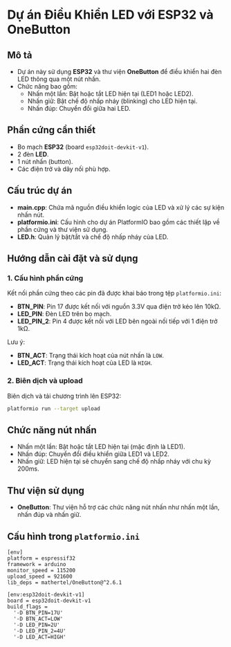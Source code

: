 # Dự án Điều Khiển LED với ESP32 và OneButton

## Mô tả
- Dự án này sử dụng **ESP32** và thư viện **OneButton** để điều khiển hai đèn LED thông qua một nút nhấn.
- Chức năng bao gồm:
  - Nhấn một lần: Bật hoặc tắt LED hiện tại (LED1 hoặc LED2).
  - Nhấn giữ: Bật chế độ nhấp nháy (blinking) cho LED hiện tại.
  - Nhấn đúp: Chuyển đổi giữa hai LED.

## Phần cứng cần thiết
- Bo mạch **ESP32** (board `esp32doit-devkit-v1`).
- 2 đèn **LED**.
- 1 nút nhấn (button).
- Các điện trở và dây nối phù hợp.

## Cấu trúc dự án
- **main.cpp**: Chứa mã nguồn điều khiển logic của LED và xử lý các sự kiện nhấn nút.
- **platformio.ini**: Cấu hình cho dự án PlatformIO bao gồm các thiết lập về phần cứng và thư viện sử dụng.
- **LED.h**: Quản lý bật/tắt và chế độ nhấp nháy của LED.

## Hướng dẫn cài đặt và sử dụng

### 1. Cấu hình phần cứng
Kết nối phần cứng theo các pin đã được khai báo trong tệp `platformio.ini`:
- **BTN_PIN**: Pin 17 được kết nối với nguồn 3.3V qua điện trở kéo lên 10kΩ.
- **LED_PIN**: Đèn LED trên bo mạch.
- **LED_PIN_2**: Pin 4 được kết nối với LED bên ngoài nối tiếp với 1 điện trở 1kΩ.

Lưu ý:
- **BTN_ACT**: Trạng thái kích hoạt của nút nhấn là `LOW`.
- **LED_ACT**: Trạng thái kích hoạt của LED là `HIGH`.

### 2. Biên dịch và upload
Biên dịch và tải chương trình lên ESP32:
```bash
platformio run --target upload
```
## Chức năng nút nhấn
- Nhấn một lần: Bật hoặc tắt LED hiện tại (mặc định là LED1).
- Nhấn đúp: Chuyển đổi điều khiển giữa LED1 và LED2.
- Nhấn giữ: LED hiện tại sẽ chuyển sang chế độ nhấp nháy với chu kỳ 200ms.

## Thư viện sử dụng
- **OneButton**: Thư viện hỗ trợ các chức năng nút nhấn như nhấn một lần, nhấn đúp và nhấn giữ.

## Cấu hình trong `platformio.ini`

```
[env]
platform = espressif32
framework = arduino
monitor_speed = 115200
upload_speed = 921600
lib_deps = mathertel/OneButton@^2.6.1

[env:esp32doit-devkit-v1]
board = esp32doit-devkit-v1
build_flags = 
  '-D BTN_PIN=17U'
  '-D BTN_ACT=LOW'
  '-D LED_PIN=2U'
  '-D LED_PIN_2=4U'
  '-D LED_ACT=HIGH'
```
